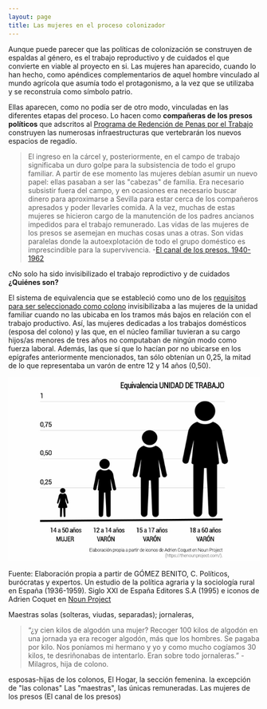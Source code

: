 ```yaml
---
layout: page
title: Las mujeres en el proceso colonizador
---
```

Aunque puede parecer que las políticas de colonización se construyen de espaldas al género, es el trabajo reproductivo y de cuidados el que convierte en viable al proyecto en si. Las mujeres han aparecido, cuando lo han hecho, como apéndices complementarios de aquel hombre vinculado al mundo agrícola que asumía todo el protagonismo, a la vez que se utilizaba y se reconstruía como símbolo patrio.

Ellas aparecen, como no podía ser de otro modo, vinculadas en las diferentes etapas del proceso. Lo hacen como **compañeras de los presos políticos** que adscritos al [Programa de Redención de Penas por el Trabajo](...) construyen las numerosas infraestructuras que vertebrarán los nuevos espacios de regadío.
>El ingreso en la cárcel y, posteriormente, en el campo de trabajo significaba un duro golpe para la subsistencia de todo el grupo familiar. A partir de ese momento las mujeres debían asumir un nuevo papel: ellas pasaban a ser las "cabezas" de familia. Era necesario subsistir fuera del campo, y en ocasiones era necesario buscar dinero para aproximarse a Sevilla para estar cerca de los compañeros apresados y poder llevarles comida. A la vez, muchas de estas mujeres se hicieron cargo de la manutención de los padres ancianos impedidos para el trabajo remunerado. Las vidas de las mujeres de los presos se asemejan en muchas cosas unas
a otras. Son vidas paralelas donde la autoexplotación de todo el grupo doméstico es imprescindible para la supervivencia. -[El canal de los presos. 1940-1962](https://www.planetadelibros.com/libro-el-canal-de-los-presos-1940-1962/17486#soporte/17486)

cNo solo ha sido invisibilizado el trabajo reprodictivo y de cuidados
**¿Quiénes son?** 

El sistema de equivalencia que se estableció como uno de los [requisitos para ser seleccionado como colono](https://medialab-prado.github.io/poblados-colonizacion-colonias-penitenciarias/colono.html) invisibilizaba a las mujeres de la unidad familiar cuando no las ubicaba en los tramos más bajos en relación con el trabajo productivo. Así, las mujeres dedicadas a los trabajos domésticos (esposa del colono) y las que, en el núcleo familiar tuvieran a su cargo hijos/as menores de tres años no computaban de ningún modo como fuerza laboral. Además, las que sí que lo hacían por no ubicarse en los epígrafes anteriormente mencionados, tan sólo obtenían un 0,25, la mitad de lo que representaba un varón de entre 12 y 14 años (0,50).


![Unidades de trabajo](images/Unidadestrabajo.jpg)

Fuente: Elaboración propia a partir de GÓMEZ BENITO, C. Políticos, burócratas y expertos. Un estudio de la política agraria y la sociología rural en España (1936-1959). Siglo XXI de España Editores S.A (1995) e iconos de Adrien Coquet en [Noun Project](http://thenounproject.com)

Maestras solas (solteras, viudas, separadas); 
jornaleras,

>“¿y cien kilos de algodón una mujer? Recoger 100 kilos de algodón en una jornada ya era recoger algodón, más que los hombres. Se pagaba por kilo. Nos poníamos mi hermano y yo y como mucho cogíamos 30 kilos, te desriñonabas de intentarlo. Eran sobre todo jornaleras.” -Milagros, hija de colono.

esposas-hijas de los colonos, El Hogar, la sección femenina. 
la excepción de "las colonas"
Las "maestras", las únicas remuneradas. 
Las mujeres de los presos (El canal de los presos)
